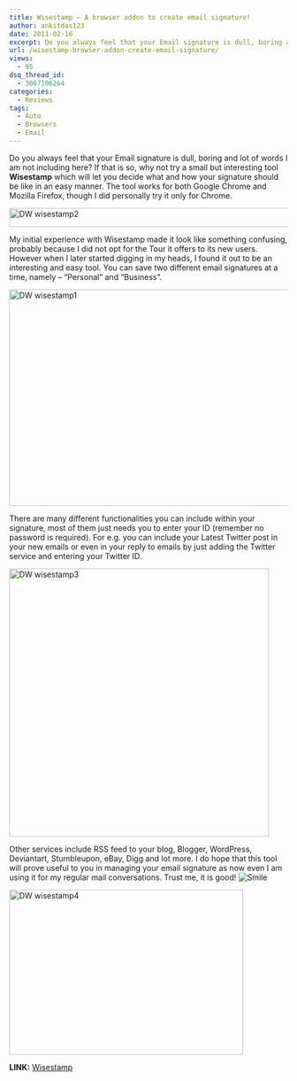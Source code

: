 ```yaml
---
title: Wisestamp – A browser addon to create email signature!
author: ankitdas123
date: 2011-02-16
excerpt: Do you always feel that your Email signature is dull, boring and lot of words I am not including here? If that is so, why not try a small but interesting tool Wisestamp which will let you decide what and how your signature should be like in an easy manner.
url: /wisestamp-browser-addon-create-email-signature/
views:
  - 95
dsq_thread_id:
  - 3067106264
categories:
  - Reviews
tags:
  - Auto
  - Browsers
  - Email
---
```

Do you always feel that your Email signature is dull, boring and lot of words I am not including here? If that is so, why not try a small but interesting tool **Wisestamp** which will let you decide what and how your signature should be like in an easy manner. The tool works for both Google Chrome and Mozilla Firefox, though I did personally try it only for Chrome.

[<img style="background-image: none; padding-left: 0px; padding-right: 0px; display: inline; padding-top: 0px; border: 0px;" title="DW wisestamp2" src="http://cdn.devilsworkshop.org/files/2011/02/DW-wisestamp2_thumb.jpg" border="0" alt="DW wisestamp2" width="541" height="34" />][1]

My initial experience with Wisestamp made it look like something confusing, probably because I did not opt for the Tour it offers to its new users. However when I later started digging in my heads, I found it out to be an interesting and easy tool. You can save two different email signatures at a time, namely – “Personal” and “Business”.

[<img style="background-image: none; padding-left: 0px; padding-right: 0px; display: inline; padding-top: 0px; border: 0px;" title="DW wisestamp1" src="http://cdn.devilsworkshop.org/files/2011/02/DW-wisestamp1_thumb.jpg" border="0" alt="DW wisestamp1" width="554" height="391" />][2]

There are many different functionalities you can include within your signature, most of them just needs you to enter your ID (remember no password is required). For e.g. you can include your Latest Twitter post in your new emails or even in your reply to emails by just adding the Twitter service and entering your Twitter ID.

[<img style="background-image: none; padding-left: 0px; padding-right: 0px; display: inline; padding-top: 0px; border: 0px;" title="DW wisestamp3" src="http://cdn.devilsworkshop.org/files/2011/02/DW-wisestamp3_thumb.jpg" border="0" alt="DW wisestamp3" width="470" height="484" />][3]

Other services include RSS feed to your blog, Blogger, WordPress, Deviantart, Stumbleupon, eBay, Digg and lot more. I do hope that this tool will prove useful to you in managing your email signature as now even I am using it for my regular mail conversations. Trust me, it is good! <img class="wlEmoticon wlEmoticon-smile" style="border-style: none;" src="http://cdn.devilsworkshop.org/files/2011/02/wlEmoticon-smile4.png" alt="Smile" />

[<img style="background-image: none; padding-left: 0px; padding-right: 0px; display: inline; padding-top: 0px; border: 0px;" title="DW wisestamp4" src="http://cdn.devilsworkshop.org/files/2011/02/DW-wisestamp4_thumb.png" border="0" alt="DW wisestamp4" width="423" height="298" />][4]

**LINK:** <a href="http://www.wisestamp.com/" onclick="_gaq.push(['_trackEvent', 'outbound-article', 'http://www.wisestamp.com/', 'Wisestamp']);" target="_blank">Wisestamp</a>

 [1]: http://cdn.devilsworkshop.org/files/2011/02/DW-wisestamp2.jpg
 [2]: http://cdn.devilsworkshop.org/files/2011/02/DW-wisestamp1.jpg
 [3]: http://cdn.devilsworkshop.org/files/2011/02/DW-wisestamp3.jpg
 [4]: http://cdn.devilsworkshop.org/files/2011/02/DW-wisestamp4.png
